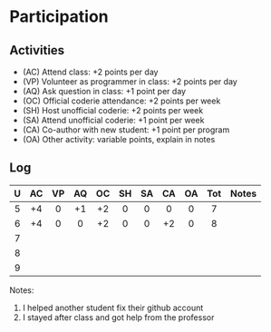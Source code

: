 Participation
=============

## Activities ## 

+ (AC) Attend class: +2 points per day
+ (VP) Volunteer as programmer in class: +2 points per day
+ (AQ) Ask question in class: +1 point per day
+ (OC) Official coderie attendance: +2 points per week
+ (SH) Host unofficial coderie: +2 points per week
+ (SA) Attend unofficial coderie: +1 point per week
+ (CA) Co-author with new student: +1 point per program
+ (OA) Other activity: variable points, explain in notes

## Log ##

| U | AC | VP | AQ | OC | SH | SA | CA | OA | Tot | Notes
|:-:|:--:|:--:|:--:|:--:|:--:|:--:|:--:|:--:|:---:|:--------
| 5 | +4 | 0  | +1 | +2 | 0  | 0  | 0  | 0  |  7  | 
| 6 | +4 | 0  | 0  | +2 | 0  | 0  | +2 | 0  |  8  | 
| 7 | 
| 8 | 
| 9 |

Notes:

1. I helped another student fix their github account
2. I stayed after class and got help from the professor
